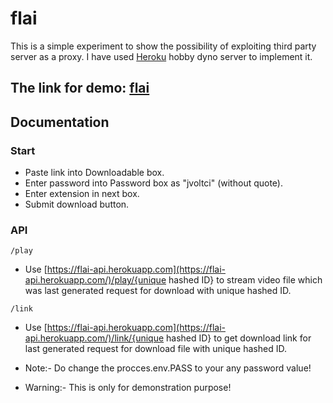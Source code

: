 # flai

This is a simple experiment to show the possibility of exploiting third party server as a proxy.
I have used [Heroku](https://www.heroku.com/) hobby dyno server to implement it.

## The link for demo: [flai](https://flai.ml/)

## Documentation
### Start

* Paste link into Downloadable box.
* Enter password into Password box as "jvoltci" (without quote).
* Enter extension in next box.
* Submit download button.

### API
```
/play
```
* Use [https://flai-api.herokuapp.com](https://flai-api.herokuapp.com/)/play/{unique hashed ID} to stream video file which was last generated request for download with unique hashed ID.

```
/link
```

* Use [https://flai-api.herokuapp.com](https://flai-api.herokuapp.com/)/link/{unique hashed ID} to get download link for last generated request for download file with unique hashed ID.

* Note:- Do change the procces.env.PASS to your any password value!
* Warning:- This is only for demonstration purpose!
